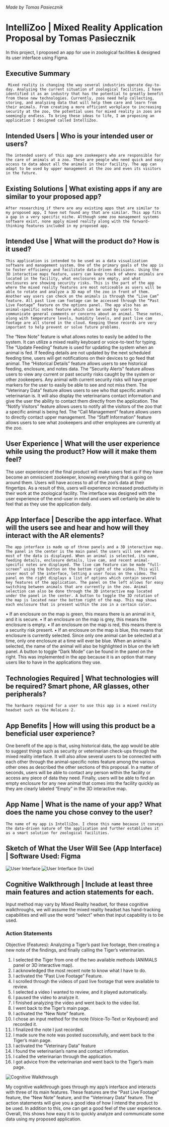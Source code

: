 ###### Made by Tomas Pasiecznik

# IntelliZoo | Mixed Reality Application Proposal by Tomas Pasiecznik
In this project, I proposed an app for use in zoological facilities & designed its user interface using Figma.

## Executive Summary
	 Mixed reality is changing the way several industries operate day-to-day. Analyzing the current situation of zoological facilities, I have identified it as an industry that has the potential to greatly benefit from these new technologies. Currently, zoos need help collecting, storing, and analyzing data that will help them care and learn from their animals. From creating a more efficient workplace to increasing security at the zoo, the potential uses for mixed reality in zoos are seemingly endless. To bring these ideas to life, I am proposing an application I designed called IntelliZoo.

## Intended Users | Who is your intended user or users?
	The intended users of this app are zookeepers who are responsible for the care of animals at a zoo. These are people who need quick and easy access to data about all the animals in their facility. The app can adapt to be used by upper management at the zoo and even its visitors in the future.

## Existing Solutions | What existing apps if any are similar to your proposed app?
	After researching if there are any existing apps that are similar to my proposed app, I have not found any that are similar. This app fits a gap in a very specific niche. Although some zoo management systems software exist, none apply mixed reality along with the forward-thinking features included in my proposed app.

## Intended Use | What will the product do? How is it used?
	This application is intended to be used as a data visualization software and management system. One of the primary goals of the app is to foster efficiency and facilitate data-driven decisions. Using the 3D interactive maps feature, users can keep track of where animals are located in the facility, what enclosures are empty, and what enclosures are showing security risks. This is the part of the app where the mixed reality features are most noticeable as users will be able to rotate and analyze a 3D map of the zoo in front of them. Another way users can check on the animals is through the “Live Cam” feature. All past live cam footage can be accessed through the “Past Live Footage” feature on the options panel. The app also has an animal-specific notes feature which can be used by users to communicate general comments or concerns about an animal. These notes, along with temperature levels, humidity levels, and past live cam footage are all stored in the cloud. Keeping these records are very important to help prevent or solve future problems.
The “New Note” feature is what allows notes to easily be added to the system. It can utilize a mixed reality keyboard or voice-to-text for typing. The “Update Feeding” feature is used for updating the system when an animal is fed. If feeding details are not updated by the next scheduled feeding time, users will get notifications on their devices to go feed that animal. The “Historical Details” feature allows users to see historical feeding, enclosure, and notes data. The “Security Alerts” feature allows users to view any current or past security risks caught by the system or other zookeepers. Any animal with current security risks will have proper markers for the user to easily be able to see and not miss them. The “Veterinary Data” feature allows users to see who that specific animal’s veterinarian is. It will also display the veterinarians contact information and give the user the ability to contact them directly from the application. The “Notify Visitors” feature allows users to notify all the visitors of the zoo that a specific animal is being fed. The “Call Management” feature allows users to directly contact upper management. The “Staff Information” feature allows users to see what zookeepers and other employees are currently at the zoo.

## User Experience | What will the user experience while using the product? How will it make them feel?
  The user experience of the final product will make users feel as if they have become an omniscient zookeeper, knowing everything that is going on around them. Users will have access to all of the zoo’s data at their fingertips. As a result of this, users will experience increased productivity in their work at the zoological facility. The interface was designed with the user experience of the end-user in mind and users will certainly be able to feel that as they use the application daily.

## App Interface | Describe the app interface. What will the users see and hear and how will they interact with the AR elements?
	The app interface is made up of three panels and a 3D interactive map. The panel in the center is the main panel the users will see where most of the data is displayed. When an animal is selected, its name, feeding details, enclosure details, live cam, and recent animal-specific notes are displayed. The live cam feature can be made “full-screen” using the button on the bottom right of the video. This will cover most of the interface, letting a user focus on the video. The panel on the right displays a list of options which contain several key features of the application. The panel on the left allows for easy switching between animals that are currently in the zoo. Animal selection can also be done through the 3D interactive map located under the panel in the center. A button to toggle the 3D rotation of the map is located near the bottom right of the map. This map shows each enclosure that is present within the zoo in a certain color.
•	If an enclosure on the map is green, this means there is an animal in it, and it is secure.
•	If an enclosure on the map is grey, this means the enclosure is empty.
•	If an enclosure on the map is red, this means there is a security risk present.
•	If an enclosure on the map is blue, this means that enclosure is currently selected.
Since only one animal can be selected at a time, only one enclosure at a time will ever be blue. When an animal is selected, the name of the animal will also be highlighted in blue on the left panel. A button to toggle “Dark Mode” can be found in the panel on the right. This was implemented in the app because it is an option that many users like to have in the applications they use.

## Technologies Required | What technologies will be required? Smart phone, AR glasses, other peripherals?
	The hardware required for a user to use this app is a mixed reality headset such as the HoloLens 2.

## App Benefits | How will using this product be a beneficial user experience?
  One benefit of the app is that, using historical data, the app would be able to suggest things such as security or veterinarian check-ups through the mixed reality interface. It will also allow several users to be connected with each other through the animal-specific notes feature among the various other ones as described the other sections of this proposal. In a matter of seconds, users will be able to contact any person within the facility or access any piece of data they need. Finally, users will be able to find an empty enclosure for any new animal that comes into the facility quickly as they are clearly labeled “Empty” in the 3D interactive map.

## App Name | What is the name of your app? What does the name you chose convey to the user?
	The name of my app is IntelliZoo. I chose this name because it conveys the data-driven nature of the application and further establishes it as a smart solution for zoological facilities.

## Sketch of What the User Will See (App Interface) | Software Used: Figma
 
![User Interface](/IntelliZoo-User-Interface.png "Screenshot of user interface.")
![User Interface (In Use)](/IntelliZoo-User-Interface-In-Use.png "Application being used at a zoo.")

## Cognitive Walkthrough | Include at least three main features and action statements for each.
Input method may vary by Mixed Reality headset, for these cognitive walkthroughs, we will assume the mixed reality headset has hand-tracking capabilities and will use the word “select” when that input capability is to be used. 
### Action Statements
Objective (Features): Analyzing a Tiger’s past live footage, then creating a new note of the findings, and finally calling the Tiger’s veterinarian.
1.	I selected the Tiger from one of the two available methods (ANIMALS panel or 3D interactive map).
2.	I acknowledged the most recent note to know what I have to do.
3.	I activated the “Past Live Footage” Feature.
4.	I scrolled through the videos of past live footage that were available to review.
5.	I selected a video I wanted to review, and it played automatically. 
6.	I paused the video to analyze it.
7.	I finished analyzing the video and went back to the video list.
8.	I went back to the Tiger’s main page.
9.	I activated the “New Note” feature.
10.	I chose an input method for the note (Voice-To-Text or Keyboard) and recorded it.
11.	I finalized the note I just recorded.
12.	I made sure the note was posted successfully, and went back to the Tiger’s main page.
13.	I activated the “Veterinary Data” feature 
14.	I found the veterinarian’s name and contact information.
15.	I called the veterinarian through the application.
16.	I got advice from the veterinarian and went back to the Tiger’s main page.
 
![Cognitive Walkthrough](/IntelliZoo-Cognitive-Walkthrough.png "Cognitive Walkthrough")

  My cognitive walkthrough goes through my app’s interface and interacts with three of its main features. These features are the “Past Live Footage” feature, the “New Note” feature, and the “Veterinary Data” feature. The action statements will give you a good idea of how I intend the product to be used. In addition to this, one can get a good feel of the user experience. Overall, this shows how easy it is to quickly analyze and communicate some data using my proposed application.
